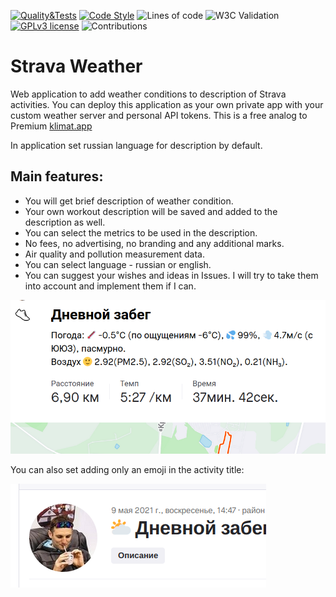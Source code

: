 [![Quality&Tests](https://github.com/vol1ura/strava_weather_app/actions/workflows/python-app.yml/badge.svg)](https://github.com/vol1ura/strava_weather_app/actions/workflows/python-app.yml)
[![Code Style](https://img.shields.io/badge/Code%20Style-PEP%208-blueviolet)](https://www.python.org/dev/peps/pep-0008/) 
![Lines of code](https://img.shields.io/tokei/lines/github/vol1ura/strava_weather_app)
![W3C Validation](https://img.shields.io/w3c-validation/html?targetUrl=http%3A%2F%2Fstrava.pythonanywhere.com%2F)
[![GPLv3 license](https://img.shields.io/badge/License-GPLv3-blue.svg)](http://perso.crans.org/besson/LICENSE.html)
![Contributions](https://img.shields.io/badge/Contributions-Welcome-brightgreen)

# Strava Weather

Web application to add weather conditions to description of Strava activities. You can deploy this application as your own private app with your custom weather server and personal API tokens.
This is a free analog to Premium [klimat.app](http://klimat.app)

In application set russian language for description by default.

## Main features:

* You will get brief description of weather condition.
* Your own workout description will be saved and added to the description as well.
* You can select the metrics to be used in the description.
* No fees, no advertising, no branding and any additional marks.
* Air quality and pollution measurement data.
* You can select language -  russian or english.
* You can suggest your wishes and ideas in Issues. I will try to take them into account and implement them if I can.

![Description example](static/pic1.png)

You can also set adding only an emoji in the activity title:

![Emoji in the title](static/pic2.png)

